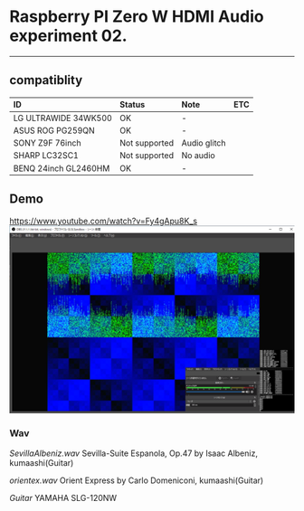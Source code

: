 # Raspberry PI Zero W HDMI Audio experiment 02.
----

## compatiblity


| ID | Status | Note | ETC |
| :--- | :--- | :--- | :--- |
| LG ULTRAWIDE 34WK500 | OK | - |
| ASUS ROG PG259QN | OK | - |
| SONY Z9F 76inch | Not supported | Audio glitch |
| SHARP LC32SC1 | Not supported | No audio |
| BENQ 24inch GL2460HM | OK | - |


## Demo

https://www.youtube.com/watch?v=Fy4gApu8K_s
![picture](https://github.com/kumaashi/RaspberryPI/blob/master/image/rpizero_hdmi_audio02.png "Raspberry Pi Zero W HDMI Audio")




### Wav

*SevillaAlbeniz.wav*
Sevilla-Suite Espanola, Op.47 by Isaac Albeniz, kumaashi(Guitar)

*orientex.wav*
Orient Express by Carlo Domeniconi, kumaashi(Guitar)

*Guitar*
YAMAHA SLG-120NW


